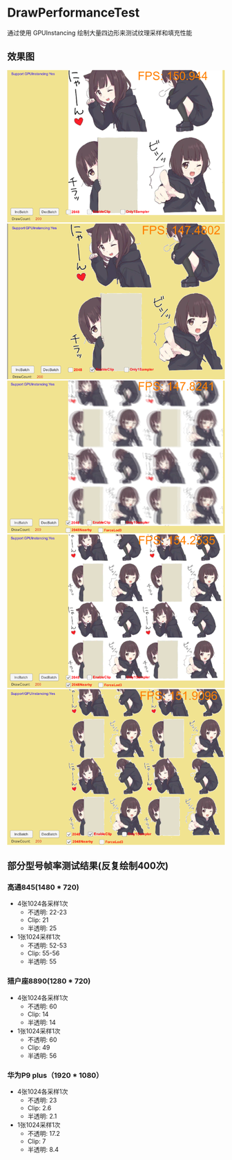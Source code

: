 # DrawPerformanceTest
通过使用 GPUInstancing 绘制大量四边形来测试纹理采样和填充性能

## 效果图
![image](Preview/1.png)
![image](Preview/2.png)
![image](Preview/3.png)
![image](Preview/4.png)
![image](Preview/5.png)

## 部分型号帧率测试结果(反复绘制400次)
### 高通845(1480 * 720)
* 4张1024各采样1次
    * 不透明: 22-23
    * Clip: 21 
    * 半透明: 25
* 1张1024采样1次
    * 不透明: 52-53
    * Clip: 55-56
    * 半透明: 55

### 猎户座8890(1280 * 720)
* 4张1024各采样1次
    * 不透明: 60
    * Clip: 14
    * 半透明: 14
* 1张1024采样1次
    * 不透明: 60
    * Clip: 49
    * 半透明: 56

### 华为P9 plus（1920 * 1080）
* 4张1024各采样1次
    * 不透明: 23
    * Clip: 2.6
    * 半透明: 2.1
* 1张1024采样1次
    * 不透明: 17.2
    * Clip: 7
    * 半透明: 8.4
